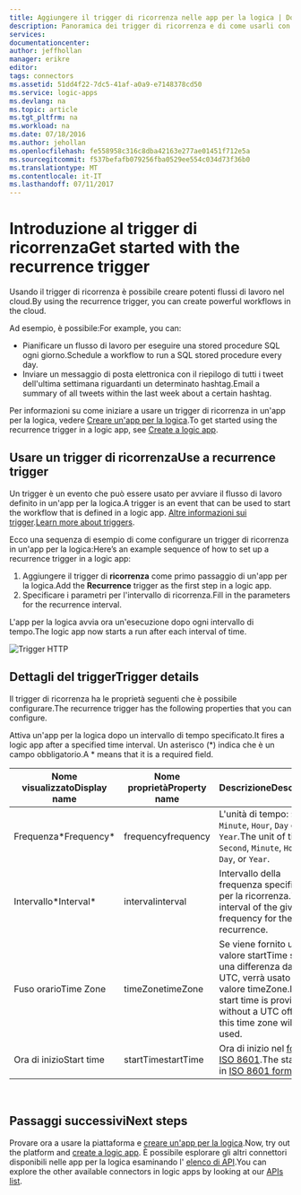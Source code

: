 ```yaml
---
title: Aggiungere il trigger di ricorrenza nelle app per la logica | Documentazione Microsoft
description: Panoramica dei trigger di ricorrenza e di come usarli con un'app per la logica di Azure.
services: 
documentationcenter: 
author: jeffhollan
manager: erikre
editor: 
tags: connectors
ms.assetid: 51dd4f22-7dc5-41af-a0a9-e7148378cd50
ms.service: logic-apps
ms.devlang: na
ms.topic: article
ms.tgt_pltfrm: na
ms.workload: na
ms.date: 07/18/2016
ms.author: jehollan
ms.openlocfilehash: fe558958c316c8dba42163e277ae01451f712e5a
ms.sourcegitcommit: f537befafb079256fba0529ee554c034d73f36b0
ms.translationtype: MT
ms.contentlocale: it-IT
ms.lasthandoff: 07/11/2017
---
```

# <a name="get-started-with-the-recurrence-trigger"></a><span data-ttu-id="9981c-103">Introduzione al trigger di ricorrenza</span><span class="sxs-lookup"><span data-stu-id="9981c-103">Get started with the recurrence trigger</span></span>
<span data-ttu-id="9981c-104">Usando il trigger di ricorrenza è possibile creare potenti flussi di lavoro nel cloud.</span><span class="sxs-lookup"><span data-stu-id="9981c-104">By using the recurrence trigger, you can create powerful workflows in the cloud.</span></span>

<span data-ttu-id="9981c-105">Ad esempio, è possibile:</span><span class="sxs-lookup"><span data-stu-id="9981c-105">For example, you can:</span></span>

* <span data-ttu-id="9981c-106">Pianificare un flusso di lavoro per eseguire una stored procedure SQL ogni giorno.</span><span class="sxs-lookup"><span data-stu-id="9981c-106">Schedule a workflow to run a SQL stored procedure every day.</span></span>
* <span data-ttu-id="9981c-107">Inviare un messaggio di posta elettronica con il riepilogo di tutti i tweet dell'ultima settimana riguardanti un determinato hashtag.</span><span class="sxs-lookup"><span data-stu-id="9981c-107">Email a summary of all tweets within the last week about a certain hashtag.</span></span>

<span data-ttu-id="9981c-108">Per informazioni su come iniziare a usare un trigger di ricorrenza in un'app per la logica, vedere [Creare un'app per la logica](../logic-apps/logic-apps-create-a-logic-app.md).</span><span class="sxs-lookup"><span data-stu-id="9981c-108">To get started using the recurrence trigger in a logic app, see [Create a logic app](../logic-apps/logic-apps-create-a-logic-app.md).</span></span>

## <a name="use-a-recurrence-trigger"></a><span data-ttu-id="9981c-109">Usare un trigger di ricorrenza</span><span class="sxs-lookup"><span data-stu-id="9981c-109">Use a recurrence trigger</span></span>
<span data-ttu-id="9981c-110">Un trigger è un evento che può essere usato per avviare il flusso di lavoro definito in un'app per la logica.</span><span class="sxs-lookup"><span data-stu-id="9981c-110">A trigger is an event that can be used to start the workflow that is defined in a logic app.</span></span> <span data-ttu-id="9981c-111">[Altre informazioni sui trigger](connectors-overview.md).</span><span class="sxs-lookup"><span data-stu-id="9981c-111">[Learn more about triggers](connectors-overview.md).</span></span>

<span data-ttu-id="9981c-112">Ecco una sequenza di esempio di come configurare un trigger di ricorrenza in un'app per la logica:</span><span class="sxs-lookup"><span data-stu-id="9981c-112">Here’s an example sequence of how to set up a recurrence trigger in a logic app:</span></span>

1. <span data-ttu-id="9981c-113">Aggiungere il trigger di **ricorrenza** come primo passaggio di un'app per la logica.</span><span class="sxs-lookup"><span data-stu-id="9981c-113">Add the **Recurrence** trigger as the first step in a logic app.</span></span>
2. <span data-ttu-id="9981c-114">Specificare i parametri per l'intervallo di ricorrenza.</span><span class="sxs-lookup"><span data-stu-id="9981c-114">Fill in the parameters for the recurrence interval.</span></span>

<span data-ttu-id="9981c-115">L'app per la logica avvia ora un'esecuzione dopo ogni intervallo di tempo.</span><span class="sxs-lookup"><span data-stu-id="9981c-115">The logic app now starts a run after each interval of time.</span></span>

![Trigger HTTP](./media/connectors-native-recurrence/using-trigger.png)

## <a name="trigger-details"></a><span data-ttu-id="9981c-117">Dettagli del trigger</span><span class="sxs-lookup"><span data-stu-id="9981c-117">Trigger details</span></span>
<span data-ttu-id="9981c-118">Il trigger di ricorrenza ha le proprietà seguenti che è possibile configurare.</span><span class="sxs-lookup"><span data-stu-id="9981c-118">The recurrence trigger has the following properties that you can configure.</span></span>

<span data-ttu-id="9981c-119">Attiva un'app per la logica dopo un intervallo di tempo specificato.</span><span class="sxs-lookup"><span data-stu-id="9981c-119">It fires a logic app after a specified time interval.</span></span>
<span data-ttu-id="9981c-120">Un asterisco (*) indica che è un campo obbligatorio.</span><span class="sxs-lookup"><span data-stu-id="9981c-120">A * means that it is a required field.</span></span>

| <span data-ttu-id="9981c-121">Nome visualizzato</span><span class="sxs-lookup"><span data-stu-id="9981c-121">Display name</span></span> | <span data-ttu-id="9981c-122">Nome proprietà</span><span class="sxs-lookup"><span data-stu-id="9981c-122">Property name</span></span> | <span data-ttu-id="9981c-123">Descrizione</span><span class="sxs-lookup"><span data-stu-id="9981c-123">Description</span></span> |
| --- | --- | --- |
| <span data-ttu-id="9981c-124">Frequenza*</span><span class="sxs-lookup"><span data-stu-id="9981c-124">Frequency*</span></span> |<span data-ttu-id="9981c-125">frequency</span><span class="sxs-lookup"><span data-stu-id="9981c-125">frequency</span></span> |<span data-ttu-id="9981c-126">L'unità di tempo: `Second`, `Minute`, `Hour`, `Day` o `Year`.</span><span class="sxs-lookup"><span data-stu-id="9981c-126">The unit of time: `Second`, `Minute`, `Hour`, `Day`, or `Year`.</span></span> |
| <span data-ttu-id="9981c-127">Intervallo*</span><span class="sxs-lookup"><span data-stu-id="9981c-127">Interval*</span></span> |<span data-ttu-id="9981c-128">interval</span><span class="sxs-lookup"><span data-stu-id="9981c-128">interval</span></span> |<span data-ttu-id="9981c-129">Intervallo della frequenza specificata per la ricorrenza.</span><span class="sxs-lookup"><span data-stu-id="9981c-129">The interval of the given frequency for the recurrence.</span></span> |
| <span data-ttu-id="9981c-130">Fuso orario</span><span class="sxs-lookup"><span data-stu-id="9981c-130">Time Zone</span></span> |<span data-ttu-id="9981c-131">timeZone</span><span class="sxs-lookup"><span data-stu-id="9981c-131">timeZone</span></span> |<span data-ttu-id="9981c-132">Se viene fornito un valore startTime senza una differenza dall'ora UTC, verrà usato tale valore timeZone.</span><span class="sxs-lookup"><span data-stu-id="9981c-132">If a start time is provided without a UTC offset, this time zone will be used.</span></span> |
| <span data-ttu-id="9981c-133">Ora di inizio</span><span class="sxs-lookup"><span data-stu-id="9981c-133">Start time</span></span> |<span data-ttu-id="9981c-134">startTime</span><span class="sxs-lookup"><span data-stu-id="9981c-134">startTime</span></span> |<span data-ttu-id="9981c-135">Ora di inizio nel [formato ISO 8601](https://en.wikipedia.org/wiki/ISO_8601#Combined_date_and_time_representations).</span><span class="sxs-lookup"><span data-stu-id="9981c-135">The start time in [ISO 8601 format](https://en.wikipedia.org/wiki/ISO_8601#Combined_date_and_time_representations).</span></span> |

<br>

## <a name="next-steps"></a><span data-ttu-id="9981c-136">Passaggi successivi</span><span class="sxs-lookup"><span data-stu-id="9981c-136">Next steps</span></span>
<span data-ttu-id="9981c-137">Provare ora a usare la piattaforma e [creare un'app per la logica](../logic-apps/logic-apps-create-a-logic-app.md).</span><span class="sxs-lookup"><span data-stu-id="9981c-137">Now, try out the platform and [create a logic app](../logic-apps/logic-apps-create-a-logic-app.md).</span></span> <span data-ttu-id="9981c-138">È possibile esplorare gli altri connettori disponibili nelle app per la logica esaminando l' [elenco di API](apis-list.md).</span><span class="sxs-lookup"><span data-stu-id="9981c-138">You can explore the other available connectors in logic apps by looking at our [APIs list](apis-list.md).</span></span>

